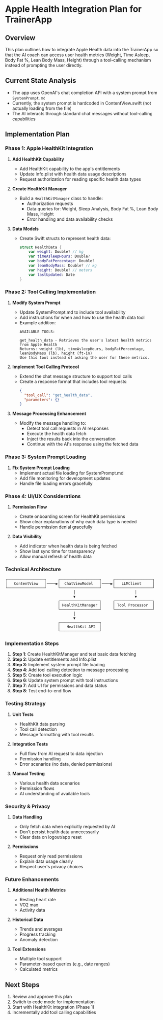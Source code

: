 # Apple Health Integration Plan for TrainerApp

## Overview
This plan outlines how to integrate Apple Health data into the TrainerApp so that the AI coach can access user health metrics (Weight, Time Asleep, Body Fat %, Lean Body Mass, Height) through a tool-calling mechanism instead of prompting the user directly.

## Current State Analysis
- The app uses OpenAI's chat completion API with a system prompt from `SystemPrompt.md`
- Currently, the system prompt is hardcoded in ContentView.swift (not actually loading from the file)
- The AI interacts through standard chat messages without tool-calling capabilities

## Implementation Plan

### Phase 1: Apple HealthKit Integration

1. **Add HealthKit Capability**
   - Add HealthKit capability to the app's entitlements
   - Update Info.plist with health data usage descriptions
   - Request authorization for reading specific health data types

2. **Create HealthKit Manager**
   - Build a `HealthKitManager` class to handle:
     - Authorization requests
     - Data queries for: Weight, Sleep Analysis, Body Fat %, Lean Body Mass, Height
     - Error handling and data availability checks

3. **Data Models**
   - Create Swift structs to represent health data:
     ```swift
     struct HealthData {
         var weight: Double? // kg
         var timeAsleepHours: Double?
         var bodyFatPercentage: Double?
         var leanBodyMass: Double? // kg
         var height: Double? // meters
         var lastUpdated: Date
     }
     ```

### Phase 2: Tool Calling Implementation

1. **Modify System Prompt**
   - Update SystemPrompt.md to include tool availability
   - Add instructions for when and how to use the health data tool
   - Example addition:
     ```
     AVAILABLE TOOLS:
     
     get_health_data - Retrieves the user's latest health metrics from Apple Health
     Returns: weight (lb), timeAsleepHours, bodyFatPercentage, leanBodyMass (lb), height (ft-in)
     Use this tool instead of asking the user for these metrics.
     ```

2. **Implement Tool Calling Protocol**
   - Extend the chat message structure to support tool calls
   - Create a response format that includes tool requests:
     ```json
     {
       "tool_call": "get_health_data",
       "parameters": {}
     }
     ```

3. **Message Processing Enhancement**
   - Modify the message handling to:
     - Detect tool call requests in AI responses
     - Execute the health data fetch
     - Inject the results back into the conversation
     - Continue with the AI's response using the fetched data

### Phase 3: System Prompt Loading

1. **Fix System Prompt Loading**
   - Implement actual file loading for SystemPrompt.md
   - Add file monitoring for development updates
   - Handle file loading errors gracefully

### Phase 4: UI/UX Considerations

1. **Permission Flow**
   - Create onboarding screen for HealthKit permissions
   - Show clear explanations of why each data type is needed
   - Handle permission denial gracefully

2. **Data Visibility**
   - Add indicator when health data is being fetched
   - Show last sync time for transparency
   - Allow manual refresh of health data

### Technical Architecture

```
┌─────────────────┐     ┌──────────────────┐     ┌─────────────────┐
│   ContentView   │────▶│  ChatViewModel   │────▶│   LLMClient     │
└─────────────────┘     └──────────────────┘     └─────────────────┘
                               │                           │
                               ▼                           ▼
                        ┌──────────────────┐     ┌─────────────────┐
                        │ HealthKitManager │     │ Tool Processor  │
                        └──────────────────┘     └─────────────────┘
                               │
                               ▼
                        ┌──────────────────┐
                        │   HealthKit API  │
                        └──────────────────┘
```

### Implementation Steps

1. **Step 1**: Create HealthKitManager and test basic data fetching
2. **Step 2**: Update entitlements and Info.plist
3. **Step 3**: Implement system prompt file loading
4. **Step 4**: Add tool calling detection to message processing
5. **Step 5**: Create tool execution logic
6. **Step 6**: Update system prompt with tool instructions
7. **Step 7**: Add UI for permissions and data status
8. **Step 8**: Test end-to-end flow

### Testing Strategy

1. **Unit Tests**
   - HealthKit data parsing
   - Tool call detection
   - Message formatting with tool results

2. **Integration Tests**
   - Full flow from AI request to data injection
   - Permission handling
   - Error scenarios (no data, denied permissions)

3. **Manual Testing**
   - Various health data scenarios
   - Permission flows
   - AI understanding of available tools

### Security & Privacy

1. **Data Handling**
   - Only fetch data when explicitly requested by AI
   - Don't persist health data unnecessarily
   - Clear data on logout/app reset

2. **Permissions**
   - Request only read permissions
   - Explain data usage clearly
   - Respect user's privacy choices

### Future Enhancements

1. **Additional Health Metrics**
   - Resting heart rate
   - VO2 max
   - Activity data

2. **Historical Data**
   - Trends and averages
   - Progress tracking
   - Anomaly detection

3. **Tool Extensions**
   - Multiple tool support
   - Parameter-based queries (e.g., date ranges)
   - Calculated metrics

## Next Steps

1. Review and approve this plan
2. Switch to code mode for implementation
3. Start with HealthKit integration (Phase 1)
4. Incrementally add tool calling capabilities
